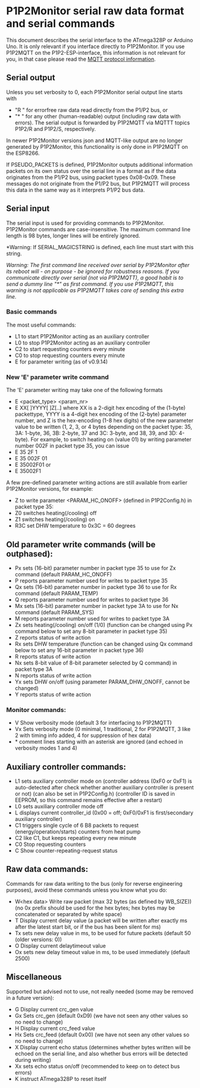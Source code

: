 # P1P2Monitor serial raw data format and serial commands

This document describes the serial interface to the ATmega328P or Arduino Uno. It is only relevant if you interface directly to P1P2Monitor. If you use P1P2MQTT on the P1P2-ESP-interface, this information is not relevant for you, in that case please read the [MQTT protocol information](https://github.com/Arnold-n/P1P2Serial/blob/main/P1P2MQTT.md).

## Serial output

Unless you set verbosity to 0, each P1P2Monitor serial output line starts with
- "R " for errorfree raw data read directly from the P1/P2 bus, or 
- "\* " for any other (human-readable) output (including raw data with errors).
The serial output is forwarded by P1P2MQTT via MQTTT topics P1P2/R and P1P2/S, respectively.  

In newer P1P2Monitor versions json and MQTT-like output are no longer generated by P1P2Monitor, this functionality is only done in P1P2MQTT on the ESP8266.

If PSEUDO_PACKETS is defined, P1P2Monitor outputs additional information packets on its own status over the serial line in a format as if the data originates from the P1/P2 bus, using packet types 0x08-0x09. These messages do not originate from the P1/P2 bus, but P1P2MQTT will process this data in the same way as it interprets P1/P2 bus data.

## Serial input

The serial input is used for providing commands to P1P2Monitor. P1P2Monitor commands are case-insensitive. The maximum command line length is 98 bytes, longer lines will be entirely ignored.

*Warning: If SERIAL_MAGICSTRING is defined, each line must start with this string.

*Warning: The first command line received over serial by P1P2Monitor after its reboot will - on purpose - be ignored for robustness reasons. If you communicate directly over serial (not via P1P2MQTT), a good habit is to send a dummy line "\*" as first command. If you use P1P2MQTT, this warning is not applicable as P1P2MQTT takes care of sending this extra line.* 

### Basic commands

The most useful commands:
 - L1 to start P1P2Monitor acting as an auxiliary controller
 - L0 to stop P1P2Monitor acting as an auxiliary controller
 - C2 to start requesting counters every minute
 - C0 to stop requesting counters every minute
 - E for parameter writing (as of v0.9.14)

### New 'E' parameter write command

The 'E' parameter writing may take one of the following formats
- E <packet_type> <param_nr> <new param_val>
- E XX[ ]YYYY[ ]Z[..] where XX is a 2-digit hex encoding of the (1-byte) packettype, YYYY is a 4-digit hex encoding of the (2-byte) parameter number, and Z is the hex-encoding (1-8 hex digits) of the new parameter value to be written (1, 2, 3, or 4 bytes depending on the packet type: 35, 3A: 1-byte, 36, 3B: 2-byte, 37 and 3C: 3-byte, and 38, 39, and 3D: 4-byte).
For example, to switch heating on (value 01) by writing parameter number 002F in packet type 35, you can issue
- E 35 2F 1
- E 35 002F 01
- E 35002F01
or
- E 35002F1

A few pre-defined parameter writing actions are still available from earlier P1P2Monitor versions, for example:
- Z to write parameter <PARAM_HC_ONOFF> (defined in P1P2Config.h) in packet type 35:
 - Z0 switches heating(/cooling) off
 - Z1 switches heating(/cooling) on
- R3C set DHW temperature to 0x3C = 60 degrees

## Old parameter write commands (will be outphased):

- Px sets (16-bit) parameter number in packet type 35 to use for Zx command (default PARAM_HC_ONOFF)
- P reports parameter number used for writes to packet type 35
- Qx sets (16-bit) parameter number in packet type 36 to use for Rx command (default PARAM_TEMP)
- Q reports parameter number used for writes to packet type 36
- Mx sets (16-bit) parameter number in packet type 3A to use for Nx command (default PARAM_SYS)
- M reports parameter number used for writes to packet type 3A
- Zx sets heating(/cooling) on/off (1/0) (function can be changed using Px command below to set any 8-bit parameter in packet type 35)
- Z reports status of write action
- Rx sets DHW temperature (function can be changed using Qx command below to set any 16-bit parameter in packet type 36)
- R reports status of write action
- Nx sets 8-bit value of 8-bit parameter selected by Q command) in packet type 3A
- N reports status of write action
- Yx sets DHW on/off (using parameter PARAM_DHW_ONOFF, cannot be changed)
- Y reports status of write action

### Monitor commands:

- V  Show verbosity mode (default 3 for interfacing to P1P2MQTT)
- Vx Sets verbosity mode (0 minimal, 1 traditional, 2 for P1P2MQTT, 3 like 2 with timing info added, 4 for suppression of hex data)
- \* comment lines starting with an asterisk are ignored (and echoed in verbosity modes 1 and 4)

## Auxiliary controller commands:

- L1 sets auxiliary controller mode on (controller address (0xF0 or 0xF1) is auto-detected after check whether another auxiliary controller is present or not) (can also be set in P1P2Config.h) (controller ID is saved in EEPROM, so this command remains effective after a restart)
- L0 sets auxiliary controller mode off
- L  displays current controller_id (0x00 = off; 0xF0/0xF1 is first/secondary auxiliary controller)
- C1 triggers single cycle of 6 B8 packets to request (energy/operation/starts) counters from heat pump
- C2 like C1, but keeps repeating every new minute
- C0 Stop requesting counters
- C  Show counter-repeating-request status

## Raw data commands:

Commands for raw data writing to the bus (only for reverse engineering purposes), avoid these commands unless you know what you do:
- W\<hex data\> Write raw packet (max 32 bytes (as defined by WB_SIZE)) (no 0x prefix should be used for the hex bytes; hex bytes may be concatenated or separated by white space)
- T  Display current delay value (a packet will be written after exactly <delay> ms after the latest start bit, or if the bus has been silent for <delaytimeout> ms)
- Tx sets new delay value in ms, to be used for future packets (default 50 (older versions: 0))
- O  Display current delaytimeout value
- Ox sets new delay timeout value in ms, to be used immediately (default 2500)

## Miscellaneous

Supported but advised not to use, not really needed (some may be removed in a future version):
- G  Display current crc_gen value
- Gx Sets crc_gen (default 0xD9) (we have not seen any other values so no need to change)
- H  Display current crc_feed value
- Hx Sets crc_feed (default 0x00) (we have not seen any other values so no need to change)
- X  Display current echo status (determines whether bytes written will be echoed on the serial line, and also whether bus errors will be detected during writing)
- Xx sets echo status on/off (recommended to keep on to detect bus errors)
- K instruct ATmega328P to reset itself
